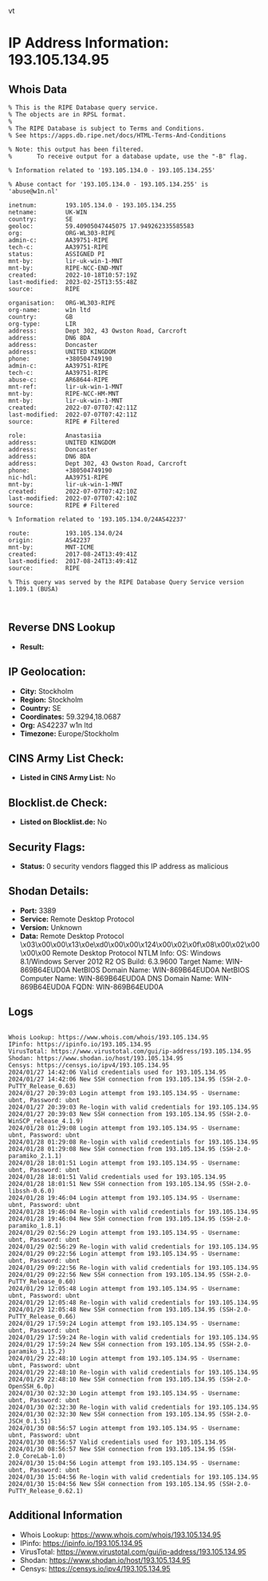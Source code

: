 vt
# IP Address Information: 193.105.134.95

## Whois Data
```
% This is the RIPE Database query service.
% The objects are in RPSL format.
%
% The RIPE Database is subject to Terms and Conditions.
% See https://apps.db.ripe.net/docs/HTML-Terms-And-Conditions

% Note: this output has been filtered.
%       To receive output for a database update, use the "-B" flag.

% Information related to '193.105.134.0 - 193.105.134.255'

% Abuse contact for '193.105.134.0 - 193.105.134.255' is 'abuse@w1n.nl'

inetnum:        193.105.134.0 - 193.105.134.255
netname:        UK-WIN
country:        SE
geoloc:         59.40905047445075 17.949262335585583
org:            ORG-WL303-RIPE
admin-c:        AA39751-RIPE
tech-c:         AA39751-RIPE
status:         ASSIGNED PI
mnt-by:         lir-uk-win-1-MNT
mnt-by:         RIPE-NCC-END-MNT
created:        2022-10-18T10:57:19Z
last-modified:  2023-02-25T13:55:48Z
source:         RIPE

organisation:   ORG-WL303-RIPE
org-name:       w1n ltd
country:        GB
org-type:       LIR
address:        Dept 302, 43 Owston Road, Carcroft
address:        DN6 8DA
address:        Doncaster
address:        UNITED KINGDOM
phone:          +380504749190
admin-c:        AA39751-RIPE
tech-c:         AA39751-RIPE
abuse-c:        AR68644-RIPE
mnt-ref:        lir-uk-win-1-MNT
mnt-by:         RIPE-NCC-HM-MNT
mnt-by:         lir-uk-win-1-MNT
created:        2022-07-07T07:42:11Z
last-modified:  2022-07-07T07:42:11Z
source:         RIPE # Filtered

role:           Anastasiia
address:        UNITED KINGDOM
address:        Doncaster
address:        DN6 8DA
address:        Dept 302, 43 Owston Road, Carcroft
phone:          +380504749190
nic-hdl:        AA39751-RIPE
mnt-by:         lir-uk-win-1-MNT
created:        2022-07-07T07:42:10Z
last-modified:  2022-07-07T07:42:10Z
source:         RIPE # Filtered

% Information related to '193.105.134.0/24AS42237'

route:          193.105.134.0/24
origin:         AS42237
mnt-by:         MNT-ICME
created:        2017-08-24T13:49:41Z
last-modified:  2017-08-24T13:49:41Z
source:         RIPE

% This query was served by the RIPE Database Query Service version 1.109.1 (BUSA)



```
## Reverse DNS Lookup
- **Result:** 

## IP Geolocation:
- **City:** Stockholm
- **Region:** Stockholm
- **Country:** SE
- **Coordinates:** 59.3294,18.0687
- **Org:** AS42237 w1n ltd
- **Timezone:** Europe/Stockholm

## CINS Army List Check:
- **Listed in CINS Army List:** 
No

## Blocklist.de Check:
- **Listed on Blocklist.de:** 
No

## Security Flags:
- **Status:** 0 security vendors flagged this IP address as malicious

## Shodan Details:
- **Port:** 3389
- **Service:** Remote Desktop Protocol
- **Version:** Unknown
- **Data:** Remote Desktop Protocol
\x03\x00\x00\x13\x0e\xd0\x00\x00\x124\x00\x02\x0f\x08\x00\x02\x00\x00\x00
Remote Desktop Protocol NTLM Info:
  OS: Windows 8.1/Windows Server 2012 R2
  OS Build: 6.3.9600
  Target Name: WIN-869B64EUD0A
  NetBIOS Domain Name: WIN-869B64EUD0A
  NetBIOS Computer Name: WIN-869B64EUD0A
  DNS Domain Name: WIN-869B64EUD0A
  FQDN: WIN-869B64EUD0A

## Logs
```

Whois Lookup: https://www.whois.com/whois/193.105.134.95
IPinfo: https://ipinfo.io/193.105.134.95
VirusTotal: https://www.virustotal.com/gui/ip-address/193.105.134.95
Shodan: https://www.shodan.io/host/193.105.134.95
Censys: https://censys.io/ipv4/193.105.134.95
2024/01/27 14:42:06 Valid credentials used for 193.105.134.95
2024/01/27 14:42:06 New SSH connection from 193.105.134.95 (SSH-2.0-PuTTY_Release_0.63)
2024/01/27 20:39:03 Login attempt from 193.105.134.95 - Username: ubnt, Password: ubnt
2024/01/27 20:39:03 Re-login with valid credentials for 193.105.134.95
2024/01/27 20:39:03 New SSH connection from 193.105.134.95 (SSH-2.0-WinSCP_release_4.1.9)
2024/01/28 01:29:08 Login attempt from 193.105.134.95 - Username: ubnt, Password: ubnt
2024/01/28 01:29:08 Re-login with valid credentials for 193.105.134.95
2024/01/28 01:29:08 New SSH connection from 193.105.134.95 (SSH-2.0-paramiko_2.1.1)
2024/01/28 18:01:51 Login attempt from 193.105.134.95 - Username: ubnt, Password: ubnt
2024/01/28 18:01:51 Valid credentials used for 193.105.134.95
2024/01/28 18:01:51 New SSH connection from 193.105.134.95 (SSH-2.0-libssh-0.6.0)
2024/01/28 19:46:04 Login attempt from 193.105.134.95 - Username: ubnt, Password: ubnt
2024/01/28 19:46:04 Re-login with valid credentials for 193.105.134.95
2024/01/28 19:46:04 New SSH connection from 193.105.134.95 (SSH-2.0-paramiko_1.8.1)
2024/01/29 02:56:29 Login attempt from 193.105.134.95 - Username: ubnt, Password: ubnt
2024/01/29 02:56:29 Re-login with valid credentials for 193.105.134.95
2024/01/29 09:22:56 Login attempt from 193.105.134.95 - Username: ubnt, Password: ubnt
2024/01/29 09:22:56 Re-login with valid credentials for 193.105.134.95
2024/01/29 09:22:56 New SSH connection from 193.105.134.95 (SSH-2.0-PuTTY_Release_0.60)
2024/01/29 12:05:48 Login attempt from 193.105.134.95 - Username: ubnt, Password: ubnt
2024/01/29 12:05:48 Re-login with valid credentials for 193.105.134.95
2024/01/29 12:05:48 New SSH connection from 193.105.134.95 (SSH-2.0-PuTTY_Release_0.66)
2024/01/29 17:59:24 Login attempt from 193.105.134.95 - Username: ubnt, Password: ubnt
2024/01/29 17:59:24 Re-login with valid credentials for 193.105.134.95
2024/01/29 17:59:24 New SSH connection from 193.105.134.95 (SSH-2.0-paramiko_1.15.2)
2024/01/29 22:48:10 Login attempt from 193.105.134.95 - Username: ubnt, Password: ubnt
2024/01/29 22:48:10 Re-login with valid credentials for 193.105.134.95
2024/01/29 22:48:10 New SSH connection from 193.105.134.95 (SSH-2.0-OpenSSH_6.0p)
2024/01/30 02:32:30 Login attempt from 193.105.134.95 - Username: ubnt, Password: ubnt
2024/01/30 02:32:30 Re-login with valid credentials for 193.105.134.95
2024/01/30 02:32:30 New SSH connection from 193.105.134.95 (SSH-2.0-JSCH_0.1.51)
2024/01/30 08:56:57 Login attempt from 193.105.134.95 - Username: ubnt, Password: ubnt
2024/01/30 08:56:57 Valid credentials used for 193.105.134.95
2024/01/30 08:56:57 New SSH connection from 193.105.134.95 (SSH-2.0_CoreLab-1.0)
2024/01/30 15:04:56 Login attempt from 193.105.134.95 - Username: ubnt, Password: ubnt
2024/01/30 15:04:56 Re-login with valid credentials for 193.105.134.95
2024/01/30 15:04:56 New SSH connection from 193.105.134.95 (SSH-2.0-PuTTY_Release_0.62.1)

```
## Additional Information
- Whois Lookup: https://www.whois.com/whois/193.105.134.95
- IPinfo: https://ipinfo.io/193.105.134.95
- VirusTotal: https://www.virustotal.com/gui/ip-address/193.105.134.95
- Shodan: https://www.shodan.io/host/193.105.134.95
- Censys: https://censys.io/ipv4/193.105.134.95

